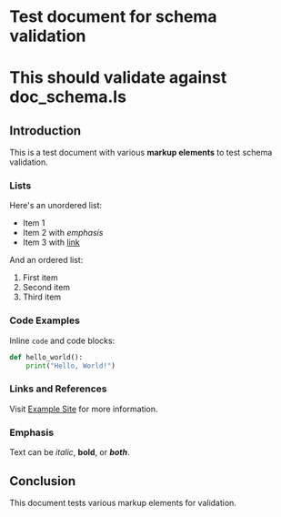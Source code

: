 # Test document for schema validation
# This should validate against doc_schema.ls

## Introduction

This is a test document with various **markup elements** to test schema validation.

### Lists

Here's an unordered list:
- Item 1
- Item 2 with *emphasis*
- Item 3 with [link](https://example.com)

And an ordered list:
1. First item
2. Second item
3. Third item

### Code Examples

Inline `code` and code blocks:

```python
def hello_world():
    print("Hello, World!")
```

### Links and References

Visit [Example Site](https://example.com) for more information.

### Emphasis

Text can be *italic*, **bold**, or ***both***.

## Conclusion

This document tests various markup elements for validation.
